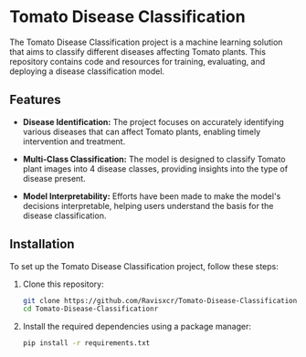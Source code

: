 # Tomato Disease Classification


The Tomato Disease Classification project is a machine learning solution that aims to classify different diseases affecting Tomato plants. This repository contains code and resources for training, evaluating, and deploying a disease classification model.

## Features

- **Disease Identification:** The project focuses on accurately identifying various diseases that can affect Tomato plants, enabling timely intervention and treatment.

- **Multi-Class Classification:** The model is designed to classify Tomato plant images into 4 disease classes, providing insights into the type of disease present.

- **Model Interpretability:** Efforts have been made to make the model's decisions interpretable, helping users understand the basis for the disease classification.

## Installation

To set up the Tomato Disease Classification project, follow these steps:

1. Clone this repository:

   ```bash
   git clone https://github.com/Ravisxcr/Tomato-Disease-Classification.git
   cd Tomato-Disease-Classificationr
   ```

2. Install the required dependencies using a package manager:

   ```bash
   pip install -r requirements.txt
   ```

